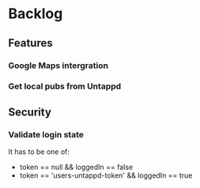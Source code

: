 # Backlog

## Features

### Google Maps intergration

### Get local pubs from Untappd

## Security

### Validate login state

It has to be one of:

- token == null && loggedIn == false
- token == 'users-untappd-token' && loggedIn == true
